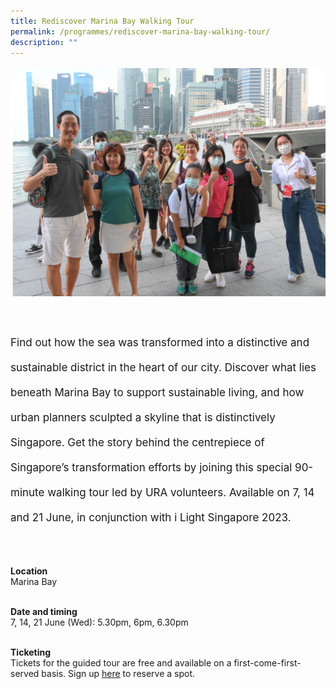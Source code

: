 ```yaml
---
title: Rediscover Marina Bay Walking Tour
permalink: /programmes/rediscover-marina-bay-walking-tour/
description: ""
---
```

<p style="font-size:17px; line-height:40px">
<img src="/images/Programmes/tour%20photo%201%20(1).jpg"><br><br>
Find out how the sea was transformed into a distinctive and sustainable district&nbsp;in the heart of our city. Discover what lies beneath Marina Bay to support sustainable living, and how urban planners sculpted a skyline&nbsp;that is distinctively Singapore. Get the story behind the centrepiece of Singapore’s transformation efforts by joining this&nbsp;special 90-minute walking tour led by URA volunteers. Available on 7, 14 and 21 June, in conjunction with i Light Singapore 2023.<br><br>

<b>Location</b><br>
Marina Bay<br><br>

<b>Date and timing</b><br>
7, 14, 21 June (Wed): 5.30pm, 6pm, 6.30pm<br><br>

<b>Ticketing</b><br>
Tickets for the guided tour are free and available on a first-come-first-served basis. Sign up <a target="_blank" href="https://www.eventbrite.sg/e/rediscover-marina-bay-walking-tour-tickets-633806471217/">here</a> to reserve a spot.

</p>